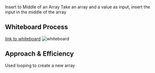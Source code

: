  Insert to Middle of an Array
Take an array and a value as input, insert the input in the middle of the array

## Whiteboard Process
[link to whiteboard](https://webwhiteboard.com/board/5nKiiPkbCfEmWPKZMtnsQY9H6hJ9GMF2/)
![whiteboard](https://raw.githubusercontent.com/MohammadAl-khatib/data-structures-and-algorithms-Python/main/python_insert_array/challenge02.1.png)

## Approach & Efficiency
Used looping to create a new array